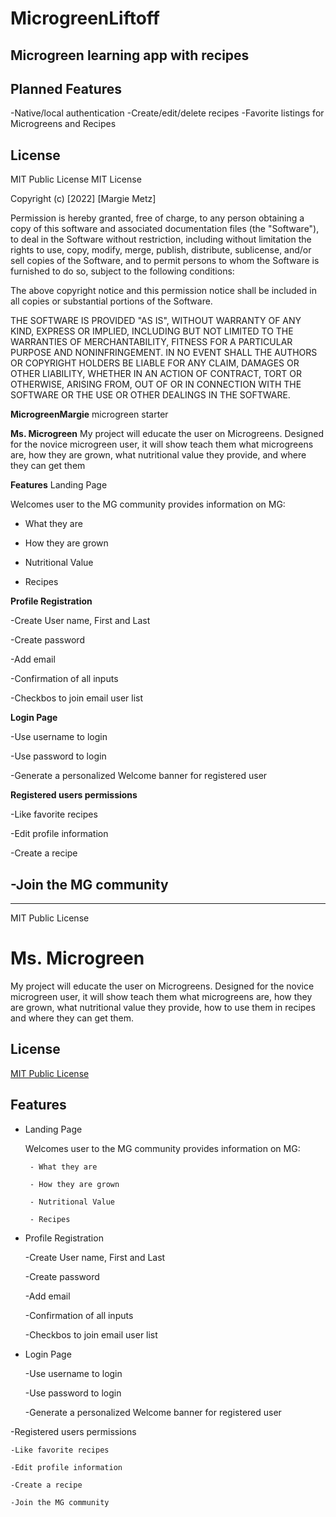 # MicrogreenLiftoff
**Microgreen learning app with recipes**
-------------------------------------

**Planned Features**
---------------------------------------
-Native/local authentication
-Create/edit/delete recipes
-Favorite listings for Microgreens and Recipes

**License**
-----------------------------------------
MIT Public License MIT License

Copyright (c) [2022] [Margie Metz]

Permission is hereby granted, free of charge, to any person obtaining a copy
of this software and associated documentation files (the "Software"), to deal
in the Software without restriction, including without limitation the rights
to use, copy, modify, merge, publish, distribute, sublicense, and/or sell
copies of the Software, and to permit persons to whom the Software is
furnished to do so, subject to the following conditions:

The above copyright notice and this permission notice shall be included in all
copies or substantial portions of the Software.

THE SOFTWARE IS PROVIDED "AS IS", WITHOUT WARRANTY OF ANY KIND, EXPRESS OR
IMPLIED, INCLUDING BUT NOT LIMITED TO THE WARRANTIES OF MERCHANTABILITY,
FITNESS FOR A PARTICULAR PURPOSE AND NONINFRINGEMENT. IN NO EVENT SHALL THE
AUTHORS OR COPYRIGHT HOLDERS BE LIABLE FOR ANY CLAIM, DAMAGES OR OTHER
LIABILITY, WHETHER IN AN ACTION OF CONTRACT, TORT OR OTHERWISE, ARISING FROM,
OUT OF OR IN CONNECTION WITH THE SOFTWARE OR THE USE OR OTHER DEALINGS IN THE
SOFTWARE.

**MicrogreenMargie**
microgreen starter

**Ms. Microgreen**
My project will educate the user on Microgreens. Designed for the novice microgreen user, it will show teach them what microgreens are, how they are grown, what nutritional value they provide, and where they can get them


**Features**
Landing Page

Welcomes user to the MG community provides information on MG:

 - What they are

 - How they are grown

 - Nutritional Value

 - Recipes

**Profile Registration**

-Create User name, First and Last

-Create password

-Add email

-Confirmation of all inputs

-Checkbos to join email user list

**Login Page**

-Use username to login

-Use password to login

-Generate a personalized Welcome banner for registered user

**Registered users permissions**

-Like favorite recipes

-Edit profile information

-Create a recipe

-Join the MG community 
-------------------------------------
----
MIT Public License 


# Ms. Microgreen

My project will educate the user on Microgreens.  Designed for the novice microgreen user, it will show teach them what microgreens are, how they are grown, what nutritional value they provide, how to use them in recipes and where they can get them.



## License

[MIT Public License ](https://choosealicense.com/licenses/mit/)


## Features
- Landing Page

    Welcomes user to the MG community
    provides information on MG:

       - What they are

       - How they are grown

       - Nutritional Value

       - Recipes

- Profile Registration

    -Create User name, First and Last

    -Create password

    -Add email

    -Confirmation of all inputs

    -Checkbos to join email user list

- Login Page

    -Use username to login

    -Use password to login

    -Generate a personalized Welcome banner for registered user

-Registered users permissions

    -Like favorite recipes

    -Edit profile information

    -Create a recipe

    -Join the MG community 





